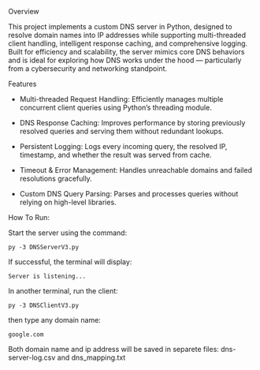 Overview

This project implements a custom DNS server in Python, designed to resolve domain names into IP addresses while supporting multi-threaded client handling, intelligent response caching, and comprehensive logging. Built for efficiency and scalability, the server mimics core DNS behaviors and is ideal for exploring how DNS works under the hood — particularly from a cybersecurity and networking standpoint.

Features

- Multi-threaded Request Handling: Efficiently manages multiple concurrent client queries using Python’s threading module.

- DNS Response Caching: Improves performance by storing previously resolved queries and serving them without redundant lookups.

- Persistent Logging: Logs every incoming query, the resolved IP, timestamp, and whether the result was served from cache.

- Timeout & Error Management: Handles unreachable domains and failed resolutions gracefully.

- Custom DNS Query Parsing: Parses and processes queries without relying on high-level libraries.


How To Run: 

Start the server using the command:

```
py -3 DNSServerV3.py
```
If successful, the terminal will display:

```
Server is listening...
```
In another terminal, run the client: 
```
py -3 DNSClientV3.py
```
then type any domain name:
```
google.com
```
Both domain name and ip address will be saved in separete files: dns-server-log.csv and dns_mapping.txt

